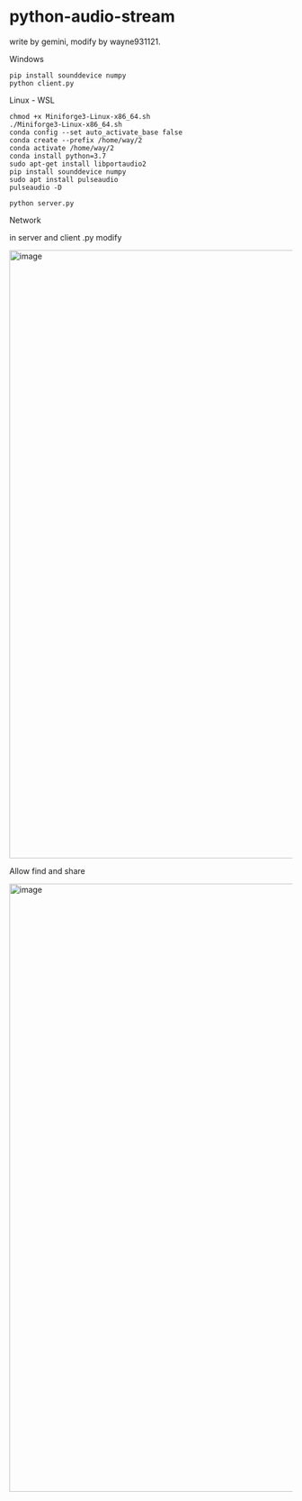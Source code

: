 # python-audio-stream
write by gemini, modify by wayne931121.


Windows
```
pip install sounddevice numpy
python client.py
```

Linux - WSL
```
chmod +x Miniforge3-Linux-x86_64.sh
./Miniforge3-Linux-x86_64.sh
conda config --set auto_activate_base false
conda create --prefix /home/way/2
conda activate /home/way/2
conda install python=3.7
sudo apt-get install libportaudio2
pip install sounddevice numpy
sudo apt install pulseaudio
pulseaudio -D

python server.py
```

Network

in server and client .py modify

<img width="1920" height="1080" alt="image" src="https://github.com/user-attachments/assets/82633e49-6e35-4f80-99c2-5440a96caada" />

Allow find and share

<img width="1920" height="1080" alt="image" src="https://github.com/user-attachments/assets/80fc83eb-44c0-4b5e-bb27-6c58dcd52a7a" />

